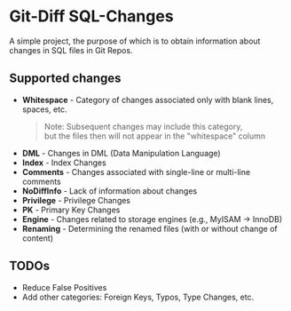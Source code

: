 # Git-Diff SQL-Changes

A simple project, the purpose of which is to obtain information about changes in SQL files in Git Repos.



## Supported changes

 * __Whitespace__ - Category of changes associated only with blank lines, spaces, etc.
    > Note: Subsequent changes may include this category,<br/> 
      but the files then will not appear in the "whitespace" column
 * __DML__ - Changes in DML (Data Manipulation Language)
 * __Index__ - Index Changes
 * __Comments__ - Changes associated with single-line or multi-line comments
 * __NoDiffInfo__ - Lack of information about changes
 * __Privilege__ - Privilege Changes
 * __PK__ - Primary Key Changes
 * __Engine__ - Changes related to storage engines (e.g., MyISAM -> InnoDB)
 * __Renaming__ - Determining the renamed files (with or without change of content)


## TODOs

 * Reduce False Positives
 * Add other categories: Foreign Keys, Typos, Type Changes, etc.

